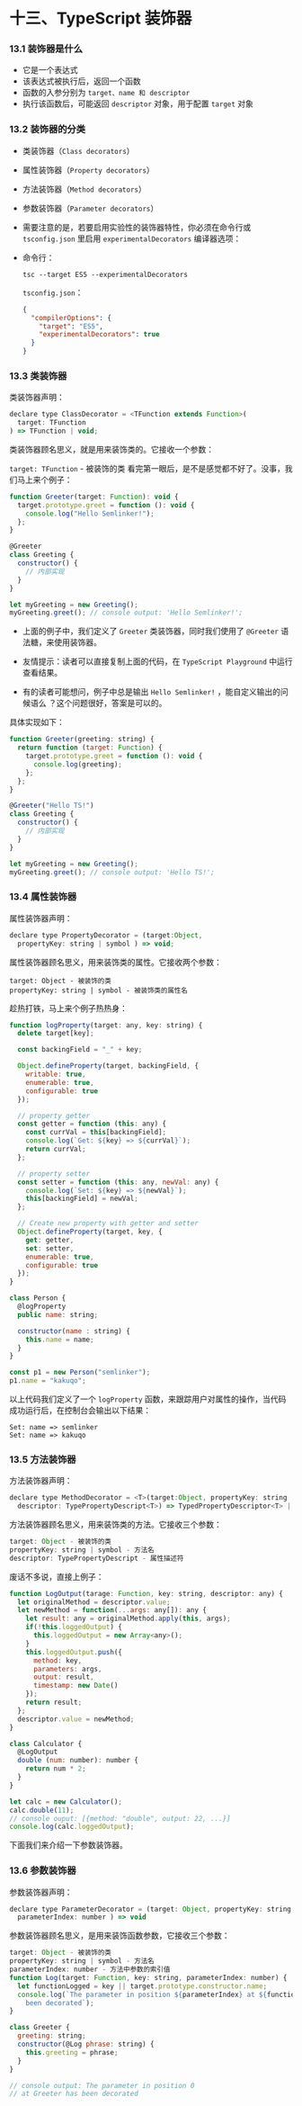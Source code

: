 # 十三、TypeScript 装饰器

### 13.1 装饰器是什么
- 它是一个表达式
- 该表达式被执行后，返回一个函数
- 函数的入参分别为 `target、name 和 descriptor`
- 执行该函数后，可能返回 `descriptor` 对象，用于配置 `target` 对象

### 13.2 装饰器的分类
- 类装饰器（`Class decorators`）
- 属性装饰器（`Property decorators`）
- 方法装饰器（`Method decorators`）
- 参数装饰器（`Parameter decorators`）

- 需要注意的是，若要启用实验性的装饰器特性，你必须在命令行或 `tsconfig.json` 里启用 `experimentalDecorators` 编译器选项：

- 命令行：
  ```
  tsc --target ES5 --experimentalDecorators
  ```

  `tsconfig.json`：
  ```json
  {
    "compilerOptions": {
      "target": "ES5",
      "experimentalDecorators": true
    }
  }
  ```
### 13.3 类装饰器

类装饰器声明：
  ```js
  declare type ClassDecorator = <TFunction extends Function>(
    target: TFunction
  ) => TFunction | void;
  ```
  类装饰器顾名思义，就是用来装饰类的。它接收一个参数：

`target: TFunction` - 被装饰的类
看完第一眼后，是不是感觉都不好了。没事，我们马上来个例子：
```js
function Greeter(target: Function): void {
  target.prototype.greet = function (): void {
    console.log("Hello Semlinker!");
  };
}

@Greeter
class Greeting {
  constructor() {
    // 内部实现
  }
}

let myGreeting = new Greeting();
myGreeting.greet(); // console output: 'Hello Semlinker!';
```

- 上面的例子中，我们定义了 `Greeter` 类装饰器，同时我们使用了 `@Greeter` 语法糖，来使用装饰器。

- 友情提示：读者可以直接复制上面的代码，在 `TypeScript Playground` 中运行查看结果。

- 有的读者可能想问，例子中总是输出 `Hello Semlinker!` ，能自定义输出的问候语么 ？这个问题很好，答案是可以的。

具体实现如下：
```js
function Greeter(greeting: string) {
  return function (target: Function) {
    target.prototype.greet = function (): void {
      console.log(greeting);
    };
  };
}

@Greeter("Hello TS!")
class Greeting {
  constructor() {
    // 内部实现
  }
}

let myGreeting = new Greeting();
myGreeting.greet(); // console output: 'Hello TS!';
```

### 13.4 属性装饰器
属性装饰器声明：
```js
declare type PropertyDecorator = (target:Object, 
  propertyKey: string | symbol ) => void;
```

属性装饰器顾名思义，用来装饰类的属性。它接收两个参数：
```
target: Object - 被装饰的类
propertyKey: string | symbol - 被装饰类的属性名
```

趁热打铁，马上来个例子热热身：
```js
function logProperty(target: any, key: string) {
  delete target[key];

  const backingField = "_" + key;

  Object.defineProperty(target, backingField, {
    writable: true,
    enumerable: true,
    configurable: true
  });

  // property getter
  const getter = function (this: any) {
    const currVal = this[backingField];
    console.log(`Get: ${key} => ${currVal}`);
    return currVal;
  };

  // property setter
  const setter = function (this: any, newVal: any) {
    console.log(`Set: ${key} => ${newVal}`);
    this[backingField] = newVal;
  };

  // Create new property with getter and setter
  Object.defineProperty(target, key, {
    get: getter,
    set: setter,
    enumerable: true,
    configurable: true
  });
}

class Person { 
  @logProperty
  public name: string;

  constructor(name : string) { 
    this.name = name;
  }
}

const p1 = new Person("semlinker");
p1.name = "kakuqo";
```
以上代码我们定义了一个 `logProperty` 函数，来跟踪用户对属性的操作，当代码成功运行后，在控制台会输出以下结果：
```
Set: name => semlinker
Set: name => kakuqo
```

### 13.5 方法装饰器

方法装饰器声明：
```js
declare type MethodDecorator = <T>(target:Object, propertyKey: string | symbol, 	 	
  descriptor: TypePropertyDescript<T>) => TypedPropertyDescriptor<T> | void;
```

方法装饰器顾名思义，用来装饰类的方法。它接收三个参数：
```js
target: Object - 被装饰的类
propertyKey: string | symbol - 方法名
descriptor: TypePropertyDescript - 属性描述符
```

废话不多说，直接上例子：
```js
function LogOutput(tarage: Function, key: string, descriptor: any) {
  let originalMethod = descriptor.value;
  let newMethod = function(...args: any[]): any {
    let result: any = originalMethod.apply(this, args);
    if(!this.loggedOutput) {
      this.loggedOutput = new Array<any>();
    }
    this.loggedOutput.push({
      method: key,
      parameters: args,
      output: result,
      timestamp: new Date()
    });
    return result;
  };
  descriptor.value = newMethod;
}

class Calculator {
  @LogOutput
  double (num: number): number {
    return num * 2;
  }
}

let calc = new Calculator();
calc.double(11);
// console ouput: [{method: "double", output: 22, ...}]
console.log(calc.loggedOutput);
```

下面我们来介绍一下参数装饰器。

### 13.6 参数装饰器

参数装饰器声明：
```js
declare type ParameterDecorator = (target: Object, propertyKey: string | symbol, 
  parameterIndex: number ) => void
```

参数装饰器顾名思义，是用来装饰函数参数，它接收三个参数：
```js
target: Object - 被装饰的类
propertyKey: string | symbol - 方法名
parameterIndex: number - 方法中参数的索引值
function Log(target: Function, key: string, parameterIndex: number) {
  let functionLogged = key || target.prototype.constructor.name;
  console.log(`The parameter in position ${parameterIndex} at ${functionLogged} has
	been decorated`);
}

class Greeter {
  greeting: string;
  constructor(@Log phrase: string) {
	this.greeting = phrase; 
  }
}

// console output: The parameter in position 0 
// at Greeter has been decorated
```